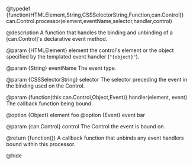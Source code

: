 @typedef {function(HTMLElement,String,CSSSelectorString,Function,can.Control)} can.Control.processor(element,eventName,selector,handler,control)

@description A function that handles the binding and unbinding of a [can.Control]'s declarative event method.

@param {HTMLElement} element the control's element or the object 
specified by the templated event handler (`"{object}"`).

@param {String} eventName The event type.

@param {CSSSelectorString} selector The selector preceding the event in the binding used on the Control.

@param {function(this:can.Control,Object,Event)} handler(element, event) The callback function being bound.

@option {Object} element foo
@option {Event} event bar

@param {can.Control} control The Control the event is bound on.

@return {function()} A callback function that unbinds any event handlers bound within this processor.

@hide
